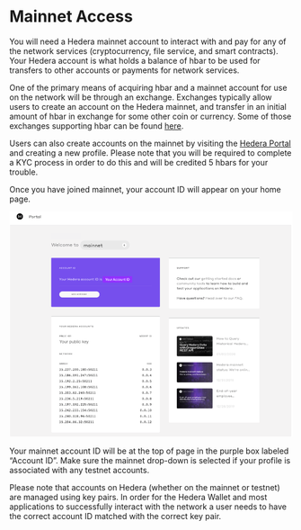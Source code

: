# Mainnet Access

You will need a Hedera mainnet account to interact with and pay for any of the network services \(cryptocurrency, file service, and smart contracts\). Your Hedera account is what holds a balance of hbar to be used for transfers to other accounts or payments for network services.

One of the primary means of acquiring hbar and a mainnet account for use on the network will be through an exchange. Exchanges typically allow users to create an account on the Hedera mainnet, and transfer in an initial amount of hbar in exchange for some other coin or currency. Some of those exchanges supporting hbar can be found [here](https://help.hedera.com/hc/en-us/articles/360002480238-Where-might-I-be-able-to-buy-hbars-).

Users can also create accounts on the mainnet by visiting the [Hedera Portal](www.portal.hedera.com) and creating a new profile. Please note that you will be required to complete a KYC process in order to do this and will be credited 5 hbars for your trouble.

Once you have joined mainnet, your account ID will appear on your home page.

![](../.gitbook/assets/screen-shot-2020-01-07-at-10.40.38-pm.png)

Your mainnet account ID will be at the top of page in the purple box labeled “Account ID”. Make sure the mainnet drop-down is selected if your profile is associated with any testnet accounts. 

Please note that accounts on Hedera \(whether on the mainnet or testnet\) are managed using key pairs. In order for the Hedera Wallet and most applications to successfully interact with the network a user needs to have the correct account ID matched with the correct key pair.

